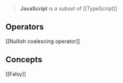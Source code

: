 > **JavaScript** is a *subset* of  [[TypeScript]]

## Operators

[[Nullish coalescing operator]]


## Concepts

[[Falsy]]
